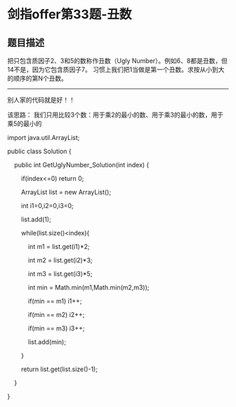 # 剑指offer第33题-丑数

## 题目描述

把只包含质因子2、3和5的数称作丑数（Ugly Number）。例如6、8都是丑数，但14不是，因为它包含质因子7。 习惯上我们把1当做是第一个丑数。求按从小到大的顺序的第N个丑数。

---

别人家的代码就是好！！

该思路： 我们只用比较3个数：用于乘2的最小的数、用于乘3的最小的数，用于乘5的最小的

import java.util.ArrayList;

public class Solution {

    public int GetUglyNumber_Solution(int index) {

        if(index<=0) return 0;

        ArrayList<Integer> list = new ArrayList<Integer>();

        int i1=0,i2=0,i3=0;

        list.add(1);

        while(list.size()<index){

            int m1 = list.get(i1)*2;

            int m2 = list.get(i2)*3;

            int m3 = list.get(i3)*5;

            int min = Math.min(m1,Math.min(m2,m3));

            if(min == m1) i1++;

            if(min == m2) i2++;

            if(min == m3) i3++;

            list.add(min);

        }

        return list.get(list.size()-1);

    }

}
